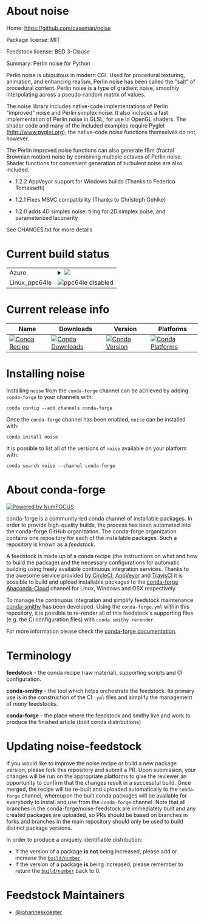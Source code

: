 About noise
===========

Home: https://github.com/caseman/noise

Package license: MIT

Feedstock license: BSD 3-Clause

Summary: Perlin noise for Python

Perlin noise is ubiquitous in modern CGI. Used for procedural texturing,
animation, and enhancing realism, Perlin noise has been called the "salt" of
procedural content. Perlin noise is a type of gradient noise, smoothly
interpolating across a pseudo-random matrix of values.

The noise library includes native-code implementations of Perlin "improved"
noise and Perlin simplex noise. It also includes a fast implementation of
Perlin noise in GLSL, for use in OpenGL shaders. The shader code and many of
the included examples require Pyglet (http://www.pyglet.org), the native-code
noise functions themselves do not, however.

The Perlin improved noise functions can also generate fBm (fractal Brownian
motion) noise by combining multiple octaves of Perlin noise. Shader functions
for convenient generation of turbulent noise are also included.

- 1.2.2 AppVeyor support for Windows builds (Thanks to Federico Tomassetti)

- 1.2.1 Fixes MSVC compatibility (Thanks to Christoph Gohlke)

- 1.2.0 adds 4D simplex noise, tiling for 2D simplex noise, 
  and parameterized lacunarity

See CHANGES.txt for more details

Current build status
====================


<table>
    
  <tr>
    <td>Azure</td>
    <td>
      <details>
        <summary>
          <a href="https://dev.azure.com/conda-forge/feedstock-builds/_build/latest?definitionId=691&branchName=master">
            <img src="https://dev.azure.com/conda-forge/feedstock-builds/_apis/build/status/noise-feedstock?branchName=master">
          </a>
        </summary>
        <table>
          <thead><tr><th>Variant</th><th>Status</th></tr></thead>
          <tbody><tr>
              <td>linux_python2.7.____cpython</td>
              <td>
                <a href="https://dev.azure.com/conda-forge/feedstock-builds/_build/latest?definitionId=691&branchName=master">
                  <img src="https://dev.azure.com/conda-forge/feedstock-builds/_apis/build/status/noise-feedstock?branchName=master&jobName=linux&configuration=linux_python2.7.____cpython" alt="variant">
                </a>
              </td>
            </tr><tr>
              <td>linux_python3.6.____73_pypy</td>
              <td>
                <a href="https://dev.azure.com/conda-forge/feedstock-builds/_build/latest?definitionId=691&branchName=master">
                  <img src="https://dev.azure.com/conda-forge/feedstock-builds/_apis/build/status/noise-feedstock?branchName=master&jobName=linux&configuration=linux_python3.6.____73_pypy" alt="variant">
                </a>
              </td>
            </tr><tr>
              <td>linux_python3.6.____cpython</td>
              <td>
                <a href="https://dev.azure.com/conda-forge/feedstock-builds/_build/latest?definitionId=691&branchName=master">
                  <img src="https://dev.azure.com/conda-forge/feedstock-builds/_apis/build/status/noise-feedstock?branchName=master&jobName=linux&configuration=linux_python3.6.____cpython" alt="variant">
                </a>
              </td>
            </tr><tr>
              <td>linux_python3.7.____cpython</td>
              <td>
                <a href="https://dev.azure.com/conda-forge/feedstock-builds/_build/latest?definitionId=691&branchName=master">
                  <img src="https://dev.azure.com/conda-forge/feedstock-builds/_apis/build/status/noise-feedstock?branchName=master&jobName=linux&configuration=linux_python3.7.____cpython" alt="variant">
                </a>
              </td>
            </tr><tr>
              <td>linux_python3.8.____cpython</td>
              <td>
                <a href="https://dev.azure.com/conda-forge/feedstock-builds/_build/latest?definitionId=691&branchName=master">
                  <img src="https://dev.azure.com/conda-forge/feedstock-builds/_apis/build/status/noise-feedstock?branchName=master&jobName=linux&configuration=linux_python3.8.____cpython" alt="variant">
                </a>
              </td>
            </tr><tr>
              <td>osx_python2.7.____cpython</td>
              <td>
                <a href="https://dev.azure.com/conda-forge/feedstock-builds/_build/latest?definitionId=691&branchName=master">
                  <img src="https://dev.azure.com/conda-forge/feedstock-builds/_apis/build/status/noise-feedstock?branchName=master&jobName=osx&configuration=osx_python2.7.____cpython" alt="variant">
                </a>
              </td>
            </tr><tr>
              <td>osx_python3.6.____73_pypy</td>
              <td>
                <a href="https://dev.azure.com/conda-forge/feedstock-builds/_build/latest?definitionId=691&branchName=master">
                  <img src="https://dev.azure.com/conda-forge/feedstock-builds/_apis/build/status/noise-feedstock?branchName=master&jobName=osx&configuration=osx_python3.6.____73_pypy" alt="variant">
                </a>
              </td>
            </tr><tr>
              <td>osx_python3.6.____cpython</td>
              <td>
                <a href="https://dev.azure.com/conda-forge/feedstock-builds/_build/latest?definitionId=691&branchName=master">
                  <img src="https://dev.azure.com/conda-forge/feedstock-builds/_apis/build/status/noise-feedstock?branchName=master&jobName=osx&configuration=osx_python3.6.____cpython" alt="variant">
                </a>
              </td>
            </tr><tr>
              <td>osx_python3.7.____cpython</td>
              <td>
                <a href="https://dev.azure.com/conda-forge/feedstock-builds/_build/latest?definitionId=691&branchName=master">
                  <img src="https://dev.azure.com/conda-forge/feedstock-builds/_apis/build/status/noise-feedstock?branchName=master&jobName=osx&configuration=osx_python3.7.____cpython" alt="variant">
                </a>
              </td>
            </tr><tr>
              <td>osx_python3.8.____cpython</td>
              <td>
                <a href="https://dev.azure.com/conda-forge/feedstock-builds/_build/latest?definitionId=691&branchName=master">
                  <img src="https://dev.azure.com/conda-forge/feedstock-builds/_apis/build/status/noise-feedstock?branchName=master&jobName=osx&configuration=osx_python3.8.____cpython" alt="variant">
                </a>
              </td>
            </tr><tr>
              <td>win_c_compilervs2008python2.7.____cpython</td>
              <td>
                <a href="https://dev.azure.com/conda-forge/feedstock-builds/_build/latest?definitionId=691&branchName=master">
                  <img src="https://dev.azure.com/conda-forge/feedstock-builds/_apis/build/status/noise-feedstock?branchName=master&jobName=win&configuration=win_c_compilervs2008python2.7.____cpython" alt="variant">
                </a>
              </td>
            </tr><tr>
              <td>win_c_compilervs2015python3.6.____cpython</td>
              <td>
                <a href="https://dev.azure.com/conda-forge/feedstock-builds/_build/latest?definitionId=691&branchName=master">
                  <img src="https://dev.azure.com/conda-forge/feedstock-builds/_apis/build/status/noise-feedstock?branchName=master&jobName=win&configuration=win_c_compilervs2015python3.6.____cpython" alt="variant">
                </a>
              </td>
            </tr><tr>
              <td>win_c_compilervs2015python3.7.____cpython</td>
              <td>
                <a href="https://dev.azure.com/conda-forge/feedstock-builds/_build/latest?definitionId=691&branchName=master">
                  <img src="https://dev.azure.com/conda-forge/feedstock-builds/_apis/build/status/noise-feedstock?branchName=master&jobName=win&configuration=win_c_compilervs2015python3.7.____cpython" alt="variant">
                </a>
              </td>
            </tr><tr>
              <td>win_c_compilervs2015python3.8.____cpython</td>
              <td>
                <a href="https://dev.azure.com/conda-forge/feedstock-builds/_build/latest?definitionId=691&branchName=master">
                  <img src="https://dev.azure.com/conda-forge/feedstock-builds/_apis/build/status/noise-feedstock?branchName=master&jobName=win&configuration=win_c_compilervs2015python3.8.____cpython" alt="variant">
                </a>
              </td>
            </tr>
          </tbody>
        </table>
      </details>
    </td>
  </tr>
  <tr>
    <td>Linux_ppc64le</td>
    <td>
      <img src="https://img.shields.io/badge/ppc64le-disabled-lightgrey.svg" alt="ppc64le disabled">
    </td>
  </tr>
</table>

Current release info
====================

| Name | Downloads | Version | Platforms |
| --- | --- | --- | --- |
| [![Conda Recipe](https://img.shields.io/badge/recipe-noise-green.svg)](https://anaconda.org/conda-forge/noise) | [![Conda Downloads](https://img.shields.io/conda/dn/conda-forge/noise.svg)](https://anaconda.org/conda-forge/noise) | [![Conda Version](https://img.shields.io/conda/vn/conda-forge/noise.svg)](https://anaconda.org/conda-forge/noise) | [![Conda Platforms](https://img.shields.io/conda/pn/conda-forge/noise.svg)](https://anaconda.org/conda-forge/noise) |

Installing noise
================

Installing `noise` from the `conda-forge` channel can be achieved by adding `conda-forge` to your channels with:

```
conda config --add channels conda-forge
```

Once the `conda-forge` channel has been enabled, `noise` can be installed with:

```
conda install noise
```

It is possible to list all of the versions of `noise` available on your platform with:

```
conda search noise --channel conda-forge
```


About conda-forge
=================

[![Powered by NumFOCUS](https://img.shields.io/badge/powered%20by-NumFOCUS-orange.svg?style=flat&colorA=E1523D&colorB=007D8A)](http://numfocus.org)

conda-forge is a community-led conda channel of installable packages.
In order to provide high-quality builds, the process has been automated into the
conda-forge GitHub organization. The conda-forge organization contains one repository
for each of the installable packages. Such a repository is known as a *feedstock*.

A feedstock is made up of a conda recipe (the instructions on what and how to build
the package) and the necessary configurations for automatic building using freely
available continuous integration services. Thanks to the awesome service provided by
[CircleCI](https://circleci.com/), [AppVeyor](https://www.appveyor.com/)
and [TravisCI](https://travis-ci.com/) it is possible to build and upload installable
packages to the [conda-forge](https://anaconda.org/conda-forge)
[Anaconda-Cloud](https://anaconda.org/) channel for Linux, Windows and OSX respectively.

To manage the continuous integration and simplify feedstock maintenance
[conda-smithy](https://github.com/conda-forge/conda-smithy) has been developed.
Using the ``conda-forge.yml`` within this repository, it is possible to re-render all of
this feedstock's supporting files (e.g. the CI configuration files) with ``conda smithy rerender``.

For more information please check the [conda-forge documentation](https://conda-forge.org/docs/).

Terminology
===========

**feedstock** - the conda recipe (raw material), supporting scripts and CI configuration.

**conda-smithy** - the tool which helps orchestrate the feedstock.
                   Its primary use is in the construction of the CI ``.yml`` files
                   and simplify the management of *many* feedstocks.

**conda-forge** - the place where the feedstock and smithy live and work to
                  produce the finished article (built conda distributions)


Updating noise-feedstock
========================

If you would like to improve the noise recipe or build a new
package version, please fork this repository and submit a PR. Upon submission,
your changes will be run on the appropriate platforms to give the reviewer an
opportunity to confirm that the changes result in a successful build. Once
merged, the recipe will be re-built and uploaded automatically to the
`conda-forge` channel, whereupon the built conda packages will be available for
everybody to install and use from the `conda-forge` channel.
Note that all branches in the conda-forge/noise-feedstock are
immediately built and any created packages are uploaded, so PRs should be based
on branches in forks and branches in the main repository should only be used to
build distinct package versions.

In order to produce a uniquely identifiable distribution:
 * If the version of a package **is not** being increased, please add or increase
   the [``build/number``](https://conda.io/docs/user-guide/tasks/build-packages/define-metadata.html#build-number-and-string).
 * If the version of a package **is** being increased, please remember to return
   the [``build/number``](https://conda.io/docs/user-guide/tasks/build-packages/define-metadata.html#build-number-and-string)
   back to 0.

Feedstock Maintainers
=====================

* [@johanneskoester](https://github.com/johanneskoester/)

